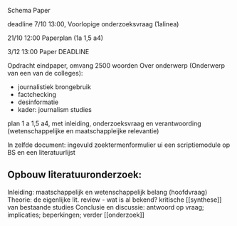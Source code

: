 
Schema Paper

deadline 7/10 13:00, Voorlopige onderzoeksvraag (1alinea)

21/10 12:00 Paperplan (1a 1,5 a4)

3/12 13:00 Paper DEADLINE

Opdracht eindpaper,
omvang 2500 woorden 
Over onderwerp (Onderwerp van een van de colleges):
- journalistiek brongebruik
- factchecking
- desinformatie
- kader: journalism studies

plan 1 a 1,5 a4, met inleiding, onderzoeksvraag en verantwoording (wetenschappelijke en maatschappleijke relevantie)

In zelfde document: ingevuld zoektermenformulier ui een scriptiemodule op BS en een literatuurlijst

## Opbouw literatuuronderzoek:
Inleiding: maatschappelijk en wetenschappelijk belang (hoofdvraag)
Theorie: de eigenlijke lit. review - wat is al bekend? kritische [[synthese]] van bestaande studies
Conclusie en discussie: antwoord op vraag; implicaties; beperkingen; verder [[onderzoek]]


